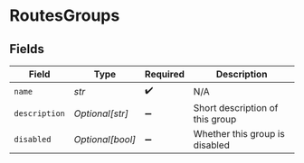 # RoutesGroups


## Fields

| Field                           | Type                            | Required                        | Description                     |
| ------------------------------- | ------------------------------- | ------------------------------- | ------------------------------- |
| `name`                          | *str*                           | :heavy_check_mark:              | N/A                             |
| `description`                   | *Optional[str]*                 | :heavy_minus_sign:              | Short description of this group |
| `disabled`                      | *Optional[bool]*                | :heavy_minus_sign:              | Whether this group is disabled  |